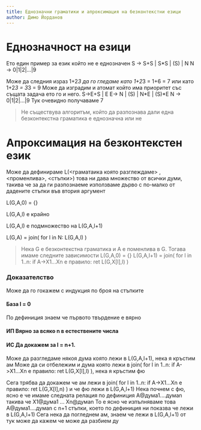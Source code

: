 ```yaml
---
title: Еднозначни граматики и апроксимация на безконтекстни езици
author: Димо Йорданов
---
```



# Еднозначност на езици
Ето един пример за език който не е еднозначен
S -> S+S | S*S | (S) | N
N -> 0|1|2|...|9

Може да следния израз 1+2*3 да го гледаме като 1+2*3 = 1+6 = 7 или като 1+2*3 = 3*3 = 9
Може да изградим и атомат който има приоритет със същата задача ето го и него.
S->E+S | E
E-> N | (S) | N*E | (S)*E
N -> 0|1|2|...|9
Тук очевидно получаваме 7

> Не съществува алгоритъм, който да разпознава дали една безконтекстна граматика е еднозначна или не

# Апроксимация на безконтекстен език
Може да дефинираме L(<граматаика която разглеждаме> ,<променлива>, <стъпки>)
това ни дава множество от всички думи, такива че за да ги разпознаеме използваме дърво с по-малко
от дадените стъпки във втория аргумент

L(G,A,0) = {}

L(G,A,l) е крайно

L(G,A,l) е подмножество на L(G,A,l+1)

L(G,A) = join( for l in N: L(G,A,l) )

> Нека G е безконтекстна граматика и A е поменлива в G. Тогава имаме следните зависимости
> L(G,A,0) = {}
> L(G,A,l+1) = join( for l in 1..n: if A->X1...Xn е правило: ret L(G,X[l],l) )

### Доказателство
Може да го гокажем с индукция по броя на стъпките
#### База l = 0
По дефиниция знаем че първото твърдение е вярно
#### ИП Вярно за всяко n в естествените числа
#### ИС Да докажем за l = n+1. 
Може да разгледаме някоя дума която лежи в L(G,A,l+1), нека я кръстим ам
Може да си отбележим и дума която лежи в join( for l in 1..n: if A->X1...Xn е правило: ret L(G,X[l],l) ), нека я кръстим фю

Сега трябва да докажем че ам лежи в join( for l in 1..n: if A->X1...Xn е правило: ret L(G,X[l],n) ) и че
фю лежи в L(G,A,l+1)
Нека почнем с фю, ясно е че имаме следната релация по дефиниция A@дума1....думаn такива че X1@дума1 ... Xn@думаn 
То е ясно че изпълняваме това A@дума1....думаn с n+1 стъпки, което по дефиниция ни показва че лежи в L(G,A,l+1)
Сега нека да погледнем ам, знаем че лежи в L(G,A,l+1) от тук може да кажем че може да разбием ду

[//]: #TODO (Оправи си доказателството и довърши за апроксимации)